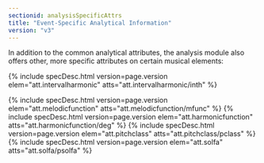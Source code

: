 ```yaml
---
sectionid: analysisSpecificAttrs
title: "Event-Specific Analytical Information"
version: "v3"
---
```




In addition to the common analytical attributes, the analysis module also offers other,
more
specific attributes on certain musical elements:



{% include specDesc.html version=page.version elem="att.intervalharmonic" atts="att.intervalharmonic/inth" %}

{% include specDesc.html version=page.version elem="att.melodicfunction" atts="att.melodicfunction/mfunc" %}
{% include specDesc.html version=page.version elem="att.harmonicfunction" atts="att.harmonicfunction/deg" %}
{% include specDesc.html version=page.version elem="att.pitchclass" atts="att.pitchclass/pclass" %}
{% include specDesc.html version=page.version elem="att.solfa" atts="att.solfa/psolfa" %}









